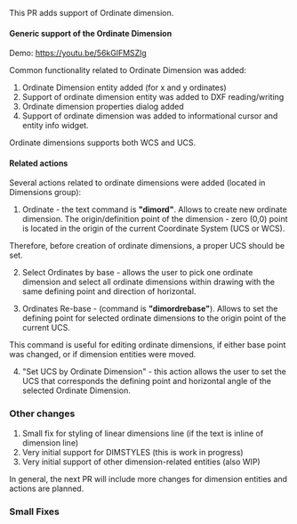 This PR adds support of Ordinate dimension. 

#### Generic support of the Ordinate Dimension

Demo: https://youtu.be/56kGlFMSZlg

Common functionality related to Ordinate Dimension was added: 

1) Ordinate Dimension entity added (for x and y ordinates)
2) Support of ordinate dimension entity was added to DXF reading/writing
3) Ordinate dimension properties dialog added
4) Support of ordinate dimension was added to informational cursor and entity info widget. 

Ordinate dimensions supports both WCS and UCS. 

#### Related actions

Several actions related to ordinate dimensions were added (located in Dimensions group): 

1) Ordinate - the text command is **"dimord"**. Allows to create new ordinate dimension. 
The origin/definition point of the dimension - zero (0,0) point is located in the origin of the current Coordinate System (UCS or WCS).

Therefore, before creation of ordinate dimensions, a proper UCS should be set.  

2) Select Ordinates by base - allows the user to pick one ordinate dimension and select all ordinate dimensions within drawing with the same defining point and direction of horizontal.  

3) Ordinates Re-base - (command is **"dimordrebase"**). Allows to set the defining point for selected ordinate dimensions to the origin point of the current UCS. 

This command is useful for editing ordinate dimensions, if either base point was changed, or if dimension entities were moved. 

4) "Set UCS by Ordinate Dimension" - this action allows the user to set the UCS that corresponds the defining point and horizontal angle of the selected Ordinate Dimension. 

### Other changes

1) Small fix for styling of linear dimensions line (if the text is inline of dimension line) 
2) Very initial support for DIMSTYLES (this is work in progress)
3) Very initial support of other dimension-related entities (also WIP)

In general, the next PR will include more changes for dimension entities and actions are planned.

### Small Fixes
